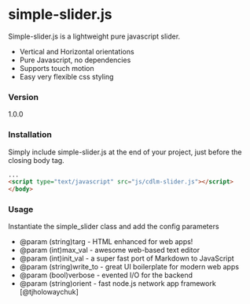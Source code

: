 simple-slider.js
================

Simple-slider.js is a lightweight pure javascript slider. 

  - Vertical and Horizontal orientations
  - Pure Javascript, no dependencies
  - Supports touch motion
  - Easy very flexible css styling

### Version
1.0.0

### Installation

Simply include simple-slider.js at the end of your project, just before the closing body tag.

```html
...
<script type="text/javascript" src="js/cdlm-slider.js"></script>
</body>
```

### Usage

Instantiate the simple_slider class and add the config parameters

* @param (string)targ - HTML enhanced for web apps!
* @param (int)max_val - awesome web-based text editor
* @param (int)init_val - a super fast port of Markdown to JavaScript
* @param (string)write_to - great UI boilerplate for modern web apps
* @param (bool)verbose - evented I/O for the backend
* @param (string)orient - fast node.js network app framework [@tjholowaychuk]
